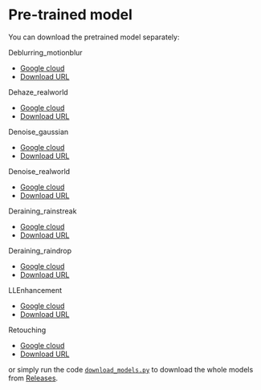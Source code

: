 # Pre-trained model  

You can download the pretrained model separately:  

Deblurring_motionblur  
  - [Google cloud](https://drive.google.com/file/d/1JEaUudRLndt--tIRgp3nEdDJOMFffAQb/view?usp=sharing)  
  - [Download URL](https://github.com/FanChiMao/SRMNet-thesis/releases/download/v0.0/Deblurring_motionblur.pth)  

Dehaze_realworld  
  - [Google cloud](https://drive.google.com/file/d/1hjsazvdz7K-n1Z-_iiQE4VIFbG7r6HwN/view?usp=sharing)  
  - [Download URL](https://github.com/FanChiMao/SRMNet-thesis/releases/download/v0.0/Dehaze_realworld.pth)  

Denoise_gaussian  
  - [Google cloud](https://drive.google.com/file/d/1gfUmh0IJAoSJ7k7SQqFjlRdBoiSLsqQD/view?usp=sharing)  
  - [Download URL](https://github.com/FanChiMao/SRMNet-thesis/releases/download/v0.0/Denoise_gaussian.pth)  

Denoise_realworld  
  - [Google cloud](https://drive.google.com/file/d/1NeJDGqJEvA_QINmIOGwSVGY5LYIwLTWF/view?usp=sharing)  
  - [Download URL](https://github.com/FanChiMao/SRMNet-thesis/releases/download/v0.0/Denoise_realworld.pth)  

Deraining_rainstreak  
  - [Google cloud](https://drive.google.com/file/d/1Bf0UwOUB3-PP3K-7KqKhK2kqzPYuox9Y/view?usp=sharing)  
  - [Download URL](https://github.com/FanChiMao/SRMNet-thesis/releases/download/v0.0/Deraining_rainstreak.pth)  

Deraining_raindrop  
  - [Google cloud](https://drive.google.com/file/d/1C-zWaLb3RQ4iiN5qKPG6ocAGhu53mZLP/view?usp=sharing)  
  - [Download URL](https://github.com/FanChiMao/SRMNet-thesis/releases/download/v0.0/Deraining_raindrop.pth)   

LLEnhancement  
  - [Google cloud](https://drive.google.com/file/d/17Oba3oIKXKK1tMn_PjZqykwOWNezATPb/view?usp=sharing)  
  - [Download URL](https://github.com/FanChiMao/SRMNet-thesis/releases/download/v0.0/LLEnhancement.pth)  

Retouching  
  - [Google cloud](https://drive.google.com/file/d/1qYxB5phSKsRQE__V1G5mW4HDktrz7EKy/view?usp=sharing)  
  - [Download URL](https://github.com/FanChiMao/SRMNet-thesis/releases/download/v0.0/Retouching.pth)  

or simply run the code [`download_models.py`](./download_models.py) to download the whole models from [Releases](https://github.com/FanChiMao/SRMNet-thesis/releases).  

